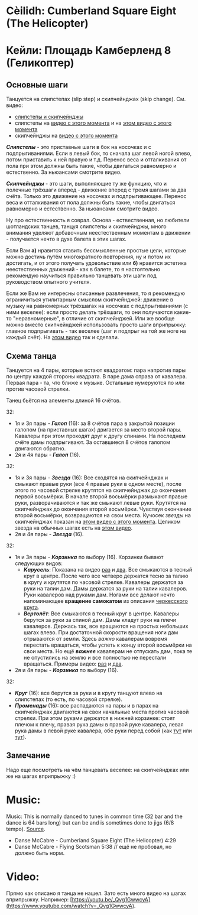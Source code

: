 Cèilidh: Cumberland Square Eight (The Helicopter)
=================================================
# Кейли: Площадь Камберленд 8 (Геликоптер)

## Основные шаги

Танцуется на слипстепах (slip step) и скипчейнджах (skip change). См. видео:

- [слипстепы и скипчейнджы](https://www.youtube.com/watch?v=GytbP23kS7o)
- слипстепы на [видео с этого момента](https://youtu.be/t_pHry4NIpI?t=340) и на [этом видео с этого момента](https://youtu.be/Wm_5l_bs-6Y?t=41)
- скипчейнджы на [видео с этого момента](https://youtu.be/t_pHry4NIpI?t=35)

___Слипстепы___ - это приставные шаги в бок на носочках и с подпрыгиваниями. Если в левый бок, то сначала шаг левой ногой влево, потом приставить к ней правую и т.д. Перенос веса и отталкивания от пола при этом должны быть такие, чтобы двигаться равномерно и естественно. За ньюансами смотрите видео.

___Скипчейнджы___ - это шаги, выполняющие ту же функцию, что и полечные трёхшаги вперед - движение вперед с тремя шагами за два счёта. Только это движение на носочках и подпрыгивающее. Перенос веса и отталкивания от пола должны быть такие, чтобы двигаться равномерно и естественно. За ньюансами смотрите видео.

Ну про естественность я соврал. Основа - ествественная, но любители шотландских танцев, танцуя слипстепы и скипчейнджы, много внимания уделяют добавочным неестественным моментам в движении - получается нечто в духе балета в этих шагах.

Если Вам __а)__ нравится ставить бессмысленные простые цели, которые можно достичь путём многократного повторения, ну и потом их достигать, и от этого получать удовольствие или __б)__ нравится эстетика неестественных движений - как в балете, то я настоятельно рекомендую научиться правильно танцевать эти шаги под руководством опытного учителя.

Если же Вам не интересны описанные развлечения, то я рекомендую ограничиться утилитарным смыслом скипчейнджей: движение в музыку на равномерных трёхшагах на носочках с подпрыгиваниями (с ними веселее): если просто делать трёхшаги, то они получаются какие-то "неравномерные", в отличие от скипчейнджей. Или же вообще можно вместо скипчейнджей использовать просто шаги вприпрыжку: главное подпрыгивать - так веселее (шаг и подпрыг на той же ноге на каждый счёт). На [этом видео](https://www.youtube.com/watch?v=_Qvg1GwwcyA) так и сделали.

## Схема танца

Танцуется на 4 пары, которые встают квадратом: пара напротив пары по центру каждой стороны квадрата. В паре дама справа от кавалера. Первая пара - та, что ближе к музыке. Остальные нумеруются по или против часовой стрелки.

Танец бьётся на элементы длиной 16 счётов.

32:

- 1я и 3я пары - ___Галоп___ (16): за 8 счётов пара в закрытой позиции галопом (на приставных шагах) двигается за место второй пары. Кавалеры при этом проходят друг к другу спинами. На последнем счёте дамы подпрыгивают. За оставшиеся 8 счётов галопом двигаются обратно.
- 2я и 4я пары - ___Галоп___ (16).

32:

- 1я и 3я пары - ___Звезда___ (16): Все сходятся на скипчейнджах и смыкают правые руки (все 4 правые руки в одном месте), после этого по часовой стрелке крутятся на скипчейнджах до окончания первой восьмёрки. В начале второй восьмёрки размыкают правые руки, разворачиваются и так же смыкают левые руки. Крутятся на скипчейнджах до окончания второй восьмёрки. Чувствуя окончание второй восьмёрки, возвращаются на свои места. Кучосек _звезды_ на скипчейнджах показан на [этом видео с этого момента](https://youtu.be/5LbPSutwJqo?t=57). Целиком звезда на обычных шагах есть на [этом видео](https://youtu.be/_Qvg1GwwcyA?t=43).
- 2я и 4я пары - ___Звезда___ (16).

32:

- 1я и 3я пары - ___Корзинка___ по выбору (16). Корзинки бывают следующих видов:
  - ___Карусель___: Показана на видео [раз](https://youtu.be/LrHpugmoXDw?t=40) и [два](https://youtu.be/UY_dmvBrhYw?t=242). Все смыкаются в тесный круг в центре. После чего все четверо держатся тесно за талию в кругу и крутятся по часовой стрелке. Кавалеры держатся за руки на талии дам. Дамы держатся за руки на талии кавалеров. Руки кавалеров над руками дам. Ногами все делают нечто напоминающее __вращение самокатом__ из описания [черкесского круга](cercle-circassien.md).
  - ___Вертолёт___: Все смыкаются в тесный круг в центре. Кавалеры берутся за руки за спиной дам. Дамы кладут руки на плечи кавалеров. Держась так, все вращаются на простых небольших шагах влево. При достаточной скорости вращения ноги дам отрываются от земли. Здесь _важно_ кавалерам вовремя перестать вращаться, чтобы успеть к концу второй восьмёрки на свои места. Но ещё ___важнее___ кавалерам не отпускать дам, пока те не опустились на землю и все полностью не перестали вращаться. Примеры видео: [раз](https://youtu.be/_Qvg1GwwcyA?t=134) и [два](https://youtu.be/cBx7c7a7SR4?t=19).
- 2я и 4я пары - ___Корзинка___ по выбору (16).

32:

- ___Круг___ (16): все берутся за руки и в кругу танцуют влево на слипстепах (то есть, по часовой стрелке).
- ___Променады___ (16): все распадаются на пары и в парах на скипчейнджах двигаются на свои начальные места против часовой стрелки. При этом руками держатся в нижней корзинке: стоят плечом к плечу, правая рука дамы в правой руке кавалера, левая рука дамы в левой руке кавалера, обе руки перед собой (как [тут](https://youtu.be/LrHpugmoXDw?t=62) или [тут](https://youtu.be/TO90D4oHYSA?t=6)).

## Замечание
Надо еще посмотреть на чём танцевать веселее: на скипчейнджах или же на шагах вприпрыжку :)

Music:
======
Music: This is normally danced to tunes in common time (32 bar and the dance is 64 bars long) but can be and is sometimes done to jigs (6/8 tempo). [Source](https://www.scottishdance.net/ceilidh/dances.html#CumberlandSquareEight).

- Danse McCabre - Cumberland Square Eight (The Helicopter) 4:29
- Danse McCabre - Flying Scotsman 5:38 // ещё не пробовал, но должно быть норм.

Video:
======
Прямо как описано я танца не нашел. Зато есть много видео на шагах вприпрыжку. Например: [https://youtu.be/_Qvg1GwwcyA](https://www.youtube.com/watch?v=_Qvg1GwwcyA).
